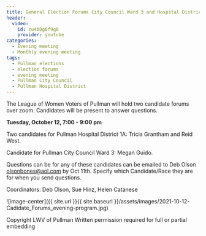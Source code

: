 ```yaml
---
title: General Election Forums City Council Ward 3 and Hospital District 1A
header:
  video:
    id: zu4bDg6f9q0
    provider: youtube
categories:
  - Evening meeting
  - Monthly evening meeting
tags:
  - Pullman elections
  - election forums
  - evening meeting
  - Pullman City Council
  - Pullman Hospital District
---
```


The League of Women Voters of Pullman will hold two candidate forums over zoom.  Candidates will be present to answer questions.

**Tuesday, October 12, 7:00 - 9:00 pm**

Two candidates for Pullman Hospital District 1A: Tricia Grantham and Reid West.

Candidate for Pullman City Council Ward 3:  Megan Guido. 

Questions can be for any of these candidates can be emailed to Deb Olson olsonbones@aol.com by Oct 11th. Specify which Candidate/Race they are for when you send questions.


Coordinators: Deb Olson, Sue Hinz, Helen Catanese


![image-center]({{ site.url }}{{ site.baseurl }}/assets/images/2021-10-12-Cadidate_Forums_evening-program.jpg)


Copyright LWV of Pullman
Written permission required for full or partial embedding

<!---change the title to whatever you want the post to be titled
change the ID out to the end of the youtube link https://youtu.be/r61ARK4Qv9c -->
